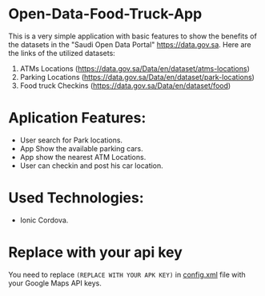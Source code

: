# Open-Data-Food-Truck-App
This is a very simple application with basic features to show the benefits of the datasets in the "Saudi Open Data Portal" https://data.gov.sa.
Here are the links of the utilized datasets:
1. ATMs Locations (https://data.gov.sa/Data/en/dataset/atms-locations)
2. Parking Locations (https://data.gov.sa/Data/en/dataset/park-locations)
3. Food truck Checkins (https://data.gov.sa/Data/en/dataset/food)

# Aplication Features:
- User search for Park locations.
- App Show the available parking cars.
- App show the nearest ATM Locations.
- User can checkin and post his car location.

# Used Technologies:
- Ionic Cordova.

# Replace with your api key
You need to replace `(REPLACE WITH YOUR APK KEY)` in [config.xml](https://github.com/Yesser-GitHub/Open-Data-Food-Truck-App/blob/master/config.xml) file with your Google Maps API keys.
